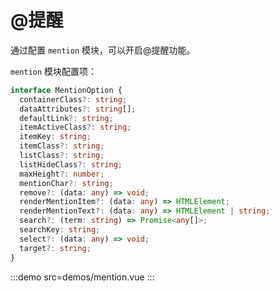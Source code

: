 # @提醒

通过配置 `mention` 模块，可以开启@提醒功能。

`mention` 模块配置项：

```typescript
interface MentionOption {
  containerClass?: string;
  dataAttributes?: string[];
  defaultLink?: string;
  itemActiveClass?: string;
  itemKey: string;
  itemClass?: string;
  listClass?: string;
  listHideClass?: string;
  maxHeight?: number;
  mentionChar?: string;
  remove?: (data: any) => void;
  renderMentionItem?: (data: any) => HTMLElement;
  renderMentionText?: (data: any) => HTMLElement | string;
  search?: (term: string) => Promise<any[]>;
  searchKey: string;
  select?: (data: any) => void;
  target?: string;
}
```

:::demo src=demos/mention.vue
:::
